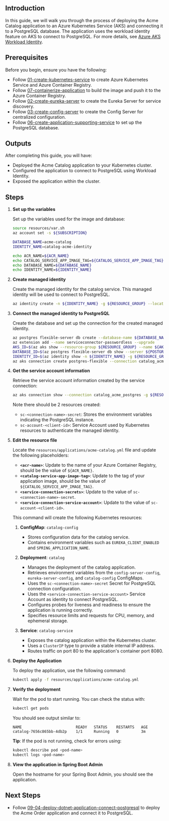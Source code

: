 ## Introduction

In this guide, we will walk you through the process of deploying the Acme Catalog application to an Azure Kubernetes Service (AKS) and connecting it to a PostgreSQL database. The application uses the workload identity feature on AKS to connect to PostgreSQL. For more details, see [Azure AKS Workload Identity](https://learn.microsoft.com/en-us/azure/aks/workload-identity-deploy-cluster).

## Prerequisites

Before you begin, ensure you have the following:

- Follow [01-create-kubernetes-service](./01-create-kubernetes-service.md) to create Azure Kubernetes Service and Azure Container Registry.
- Follow [07-containerize-application](./08-containerize-application.md) to build the image and push it to the Azure Container Registry.
- Follow [02-create-eureka-server](./02-create-eureka-server.md) to create the Eureka Server for service discovery.
- Follow [03-create-config-server](./03-create-config-server.md) to create the Config Server for centralized configuration.
- Follow [06-create-application-supporting-service](./06-create-application-supporting-service.md) to set up the PostgreSQL database.

## Outputs

After completing this guide, you will have:

- Deployed the Acme Catalog application to your Kubernetes cluster.
- Configured the application to connect to PostgreSQL using Workload Identity.
- Exposed the application within the cluster.

## Steps

1. **Set up the variables**

   Set up the variables used for the image and database:
   ```bash
   source resources/var.sh
   az account set -s ${SUBSCRIPTION}

   DATABASE_NAME=acme-catalog
   IDENTITY_NAME=catalog-acme-identity

   echo ACR_NAME=${ACR_NAME}
   echo CATALOG_SERVICE_APP_IMAGE_TAG=${CATALOG_SERVICE_APP_IMAGE_TAG}
   echo DATABASE_NAME=${DATABASE_NAME}
   echo IDENTITY_NAME=${IDENTITY_NAME}
   ```

1. **Create managed identity**

   Create the managed identity for the catalog service. This managed identity will be used to connect to PostgreSQL.
   ```bash
   az identity create -n ${IDENTITY_NAME} -g ${RESOURCE_GROUP} --location ${LOCATION} --subscription ${SUBSCRIPTION}
   ```

1. **Connect the managed identity to PostgreSQL**

   Create the database and set up the connection for the created managed identity.
   ```bash
   az postgres flexible-server db create --database-name ${DATABASE_NAME} -g ${RESOURCE_GROUP} -s ${POSTGRESQL_NAME}
   az extension add --name serviceconnector-passwordless --upgrade
   AKS_ID=$(az aks show --resource-group ${RESOURCE_GROUP} --name ${AKS_NAME} --query id -o tsv)
   DATABASE_ID=$(az postgres flexible-server db show --server ${POSTGRESQL_NAME} --database-name ${DATABASE_NAME} -g ${RESOURCE_GROUP} --query id -o tsv)
   IDENTITY_ID=$(az identity show -n ${IDENTITY_NAME} -g ${RESOURCE_GROUP} --query id -o tsv)
   az aks connection create postgres-flexible --connection catalog_acme_postgres --source-id ${AKS_ID} --target-id ${DATABASE_ID} --client-type springboot --workload-identity ${IDENTITY_ID}
   ```

1. **Get the service account information**

   Retrieve the service account information created by the service connection:
   ```bash
   az aks connection show --connection catalog_acme_postgres -g ${RESOURCE_GROUP} -n ${AKS_NAME} --query kubernetesResourceName
   ```

   Note there should be 2 resources created:
   - `sc-<connection-name>-secret`: Stores the environment variables indicating the PostgreSQL instance.
   - `sc-account-<client-id>`: Service Account used by Kubernetes resources to authenticate the managed identity.

1. **Edit the resource file**

   Locate the `resources/applications/acme-catalog.yml` file and update the following placeholders:

   - **`<acr-name>`**: Update to the name of your Azure Container Registry, should be the value of `${ACR_NAME}`.
   - **`<catalog-service-app-image-tag>`**: Update to the tag of your application image, should be the value of `${CATALOG_SERVICE_APP_IMAGE_TAG}`.
   - **`<service-connection-secrets>`**: Update to the value of `sc-<connection-name>-secret`.
   - **`<service-connection-service-account>`**: Update to the value of `sc-account-<client-id>`.

   This command will create the following Kubernetes resources:

   1. **ConfigMap**: `catalog-config`
      - Stores configuration data for the catalog service.
      - Contains environment variables such as `EUREKA_CLIENT_ENABLED` and `SPRING_APPLICATION_NAME`.

   2. **Deployment**: `catalog`
      - Manages the deployment of the catalog application.
      - Retrieves environment variables from the `config-server-config`, `eureka-server-config`, and `catalog-config` ConfigMaps.
      - Uses the `sc-<connection-name>-secret` Secret for PostgreSQL connection configuration.
      - Uses the `<service-connection-service-account>` Service Account as identity to connect PostgreSQL.
      - Configures probes for liveness and readiness to ensure the application is running correctly.
      - Specifies resource limits and requests for CPU, memory, and ephemeral storage.

   3. **Service**: `catalog-service`
      - Exposes the catalog application within the Kubernetes cluster.
      - Uses a `ClusterIP` type to provide a stable internal IP address.
      - Routes traffic on port 80 to the application's container port 8080.

1. **Deploy the Application**

   To deploy the application, use the following command:
   ```sh
   kubectl apply -f resources/applications/acme-catalog.yml
   ```

1. **Verify the deployment**

   Wait for the pod to start running. You can check the status with:
   ```bash
   kubectl get pods
   ```

   You should see output similar to:
   ```
   NAME                        READY   STATUS    RESTARTS   AGE
   catalog-7656c865bb-4db2p    1/1     Running   0          3m
   ```

   **Tip**: If the pod is not running, check for errors using:
   ```bash
   kubectl describe pod <pod-name>
   kubectl logs <pod-name>
   ```

1. **View the application in Spring Boot Admin**

   Open the hostname for your Spring Boot Admin, you should see the application.

## Next Steps

- Follow [09-04-deploy-dotnet-application-connect-postgresql](./09-04-deploy-dotnet-application-connect-postgresql.md) to deploy the Acme Order application and connect it to PostgreSQL.
